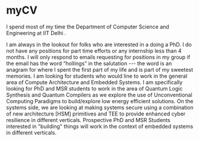 # myCV
I spend most of my time  the Department of Computer Science and Engineering at IIT Delhi .  

I am always in the lookout for folks who are interested in a  doing a PhD. I do not have any positions for part time efforts or any internship less than 4 months. I will only respond to emails  requesting for positions in my group if the email has the word “hollings” in the salutation --- the word is an anagram for where I spent the first part of my life and is part of my sweetest memories. I am looking for students who would line to work in the general area of Compute Architecture and Embedded Systems. I am specifically looking for PhD and MSR students to work in the area of Quantum Logic Synthesis and Quantum Compilers as we explore the use of Unconventional Computing Paradigms to build/explore low energy efficient solutions. On the systems side, we are looking at making systems secure using a combination of new architecture [HSM] primitives and TEE to provide enhanced cyber resilience in different verticals. Prospective PhD and MSR Students interested in "building" things will work in the context of embedded systems in different verticals.
